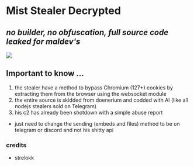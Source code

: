 
# Mist Stealer Decrypted 
## <i>no builder, no obfuscation, full source code leaked for maldev's</i>

<a href="https://t.me/vatfraudster">
  <img src="https://img.shields.io/badge/telegram-2CA5E0?style=for-the-badge&logo=telegram&logoColor=white">
</a>

## Important to know ...
1. the stealer have a method to bypass Chromium (127+) cookies by extracting them from the browser using the websocket module
2. the entire source is skidded from doenerium and codded with AI (like all nodejs stealers sold on Telegram)
3. his c2 has already been shotdown with a simple abuse report
- just need to change the sending (embeds and files) method to be on telegram or discord and not his shitty api

### credits
- strelokk
